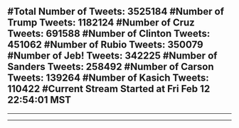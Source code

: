 #Total Number of Tweets: 3525184 
#Number of Trump Tweets: 1182124
#Number of Cruz Tweets: 691588
#Number of Clinton Tweets: 451062
#Number of Rubio Tweets: 350079
#Number of Jeb! Tweets: 342225
#Number of Sanders Tweets: 258492
#Number of Carson Tweets: 139264
#Number of Kasich Tweets: 110422
#Current Stream Started at Fri Feb 12 22:54:01 MST
---
---
---
